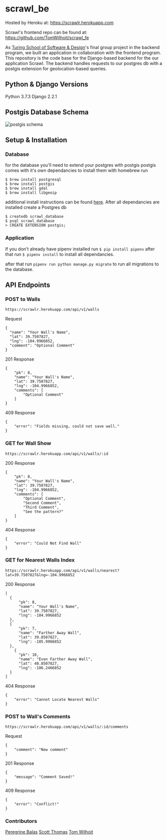 # scrawl_be

Hosted by Heroku at: https://scrawlr.herokuapp.com

Scrawl's frontend repo can be found at: https://github.com/TomWilhoit/scrawl_fe

As [Turing School of Software & Design](https://turing.io/)'s final group project in the backend program, we built an application in collaboration with the frontend program. This repository is the code base for the Django-based backend for the our application Scrawl. The backend handles requests to our postgres db with a postgis extension for geolocation-based queries.

## Python & Django Versions

Python 3.7.3
Django 2.2.1

## Postgis Database Schema

![postgis schema](https://lh3.googleusercontent.com/W1dMS84KvCdPuYFeGfpLA6SaATo616IU79AbbNTsa3nsXft_MriXEkEg5FCG4cVDrGWv3ib3E_Aezm0tuLyh0QlB-rRh-o1fl8A1oAn8h17iYcFfGfBUmfwZneiwl6CEVxQJZczxXvAxL5EAnW2L-GhvB2iMXrsTsRB-XtzFR1q9jd5sWQN0z0EtKztOHz5ZxNk4ZqT78bNkfNhTxKDmCB6_PWYJqo-s1oSm9WovZZy-wuKM2pxPaQ3waUL45eNq5rLPuPg4gXaxLpHnucQXgGL-OuEn5guIge2czEeAOsCSObRcwKJjnM02Ivc7AjCx7GEARRpZjudbpeZNkL0Uaqs0mO7BC1bKIo0XMj9JQQYDfKGTxC95HUqmT-0sBwdj-KhSPmXbtEQBiOOFWAWUabojE0SZ5MQvjSZ11EsxLacODvv_Ed9ZQieDXTux0OqWz6z5dxMIMeitrM56z_lewnI_8jP6ibPAXPDgFpC4-2iaDE6WIQ8jjSVssFsoJMV-IaekZI6_2WgcgXT5dWsmR9br_ZB_TFVm5eHlaDdq3nDEgeF0cbvMDeqSYW5KbdHCToqPxVbyMHbMe-0AmXlIrE18D3pTTzSUAHUDpsQXWVs6rltKIWf8EsN-rbYm5uYufx8mcVPC44xJARIYxYDMI1bZ5VPCRM8=w1078-h470-no)

## Setup & Installation

### Database

for the database you'll need to extend your postgres with postgis
postgis comes with it's own dependancies to install them with homebrew run
```
$ brew install postgresql
$ brew install postgis
$ brew install gdal
$ brew install libgeoip
```
additional install instructions can be found [here](https://docs.djangoproject.com/en/2.2/ref/contrib/gis/install/#homebrew).
After all dependancies are installed create a Postgres db
```
$ createdb scrawl_database
$ psql scrawl_database
> CREATE EXTENSION postgis;
```

### Application

If you don't already have pipenv installed run
`$ pip install pipenv`
after that run
`$ pipenv install`
to install all dependancies.

after that run
`pipenv run python manage.py migrate`
to run all migrations to the database.

## API Endpoints

### POST to Walls
`https://scrawlr.herokuapp.com/api/v1/walls`

Request
```
{
  "name": "Your Wall's Name",
  "lat": 39.7507827,
  "lng": -104.9966852,
  "comment": "Optional Comment"
}
```

201 Response
```
{
    "pk": 8,
    "name": "Your Wall's Name",
    "lat": 39.7507827,
    "lng": -104.9966852,
    "comments": [
        "Optional Comment"
    ]
}
```

409 Response
```
{
    "error": "Fields missing, could not save wall."
}
```

### GET for Wall Show
`https://scrawlr.herokuapp.com/api/v1/walls/:id`

200 Response
```
{
    "pk": 8,
    "name": "Your Wall's Name",
    "lat": 39.7507827,
    "lng": -104.9966852,
    "comments": [
        "Optional Comment",
        "Second Comment",
        "Third Comment",
        "See the pattern?" 
    ]
}
```

404 Response
```
{
    "error": "Could Not Find Wall"
}
```

### GET for Nearest Walls Index
`https://scrawlr.herokuapp.com/api/v1/walls/nearest?lat=39.7507827&lng=-104.9966852`

200 Response
```
[
  {
      "pk": 8,
      "name": "Your Wall's Name",
      "lat": 39.7507827,
      "lng": -104.9966852
  },
  {
      "pk": 7,
      "name": "Farther Away Wall",
      "lat": 39.8507827,
      "lng": -105.9966852
  },
    {
      "pk": 10,
      "name": "Even Farther Away Wall",
      "lat": 40.8507827,
      "lng": -106.2466852
  }
]
```

404 Response
```
{
    "error": "Cannot Locate Nearest Walls"
}
```

### POST to Wall's Comments
`https://scrawlr.herokuapp.com/api/v1/walls/:id/comments`

Request
```
{
    "comment": "New comment"
}
```

201 Response
```
{
    "message": "Comment Saved!"
}
```

409 Response
```
{
    "error": "Conflict!"
}
```

### Contributors
[Peregrine Balas](https://github.com/PeregrineReed)
[Scott Thomas](https://github.com/smthom05)
[Tom Wilhoit](https://github.com/TomWilhoit)

